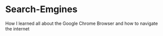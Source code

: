 # Search-Emgines
How I learned all about the Google Chrome Browser and how to navigate the internet 
